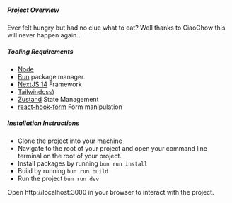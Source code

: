 ##### Project Overview

Ever felt hungry but had no clue what to eat? Well thanks to CiaoChow this will never happen again..

##### Tooling Requirements

- [Node](https://nodejs.org/en)
- [Bun](https://bun.sh/docs/installation) package manager.
- [NextJS 14](https://nextjs.org/) Framework
- [Tailwindcss](https://tailwindcss.com/docs/installation))
- [Zustand](https://zustand-demo.pmnd.rs/) State Management
- [react-hook-form](https://react-hook-form.com/) Form manipulation


##### Installation Instructions

- Clone the project into your machine
- Navigate to the root of your project and open your command line terminal on the root of your project.
- Install packages by running
  `bun run install`
- Build by running
  `bun run build`
- Run the project
  `bun run dev`

Open http://localhost:3000 in your browser to interact with the project.